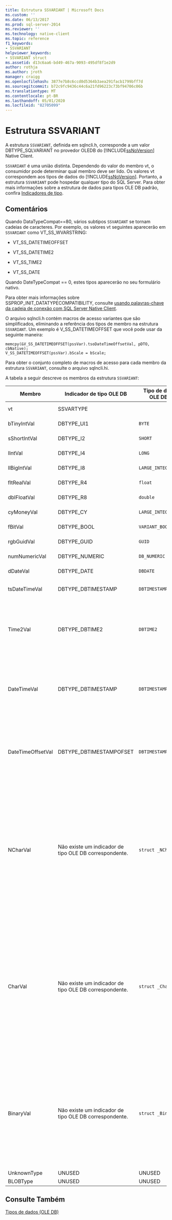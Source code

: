 ```yaml
---
title: Estrutura SSVARIANT | Microsoft Docs
ms.custom: ''
ms.date: 06/13/2017
ms.prod: sql-server-2014
ms.reviewer: ''
ms.technology: native-client
ms.topic: reference
f1_keywords:
- SSVARIANT
helpviewer_keywords:
- SSVARIANT struct
ms.assetid: d13c6aa6-bd49-467a-9093-495df8f1e2d9
author: rothja
ms.author: jroth
manager: craigg
ms.openlocfilehash: 3877e7b8c6ccd0d5364b3aea291facb1799bff7d
ms.sourcegitcommit: b72c9fc9436c44c6a21fd96223c73bf94706c06b
ms.translationtype: MT
ms.contentlocale: pt-BR
ms.lasthandoff: 05/01/2020
ms.locfileid: "82705099"
---
```

# <a name="ssvariant-structure"></a>Estrutura SSVARIANT
  A estrutura `SSVARIANT`, definida em sqlncli.h, corresponde a um valor DBTYPE_SQLVARIANT no provedor OLEDB do [!INCLUDE[ssNoVersion](../../includes/ssnoversion-md.md)] Native Client.  
  
 `SSVARIANT` é uma união distinta. Dependendo do valor do membro vt, o consumidor pode determinar qual membro deve ser lido. Os valores vt correspondem aos tipos de dados do [!INCLUDE[ssNoVersion](../../includes/ssnoversion-md.md)]. Portanto, a estrutura `SSVARIANT` pode hospedar qualquer tipo do SQL Server. Para obter mais informações sobre a estrutura de dados para tipos OLE DB padrão, confira [Indicadores de tipo](https://go.microsoft.com/fwlink/?LinkId=122171).  
  
## <a name="remarks"></a>Comentários  
 Quando DataTypeCompat==80, vários subtipos `SSVARIANT` se tornam cadeias de caracteres. Por exemplo, os valores vt seguintes aparecerão em `SSVARIANT` como VT_SS_WVARSTRING:  
  
-   VT_SS_DATETIMEOFFSET  
  
-   VT_SS_DATETIME2  
  
-   VT_SS_TIME2  
  
-   VT_SS_DATE  
  
 Quando DateTypeCompat == 0, estes tipos aparecerão no seu formulário nativo.  
  
 Para obter mais informações sobre SSPROP_INIT_DATATYPECOMPATIBILITY, consulte [usando palavras-chave da cadeia de conexão com SQL Server Native Client](../native-client/applications/using-connection-string-keywords-with-sql-server-native-client.md).  
  
 O arquivo sqlncli.h contém macros de acesso variantes que são simplificados, eliminando a referência dos tipos de membro na estrutura `SSVARIANT`. Um exemplo é V_SS_DATETIMEOFFSET que você pode usar da seguinte maneira:  
  
```  
memcpy(&V_SS_DATETIMEOFFSET(pssVar).tsoDateTimeOffsetVal, pDTO, cbNative);  
V_SS_DATETIMEOFFSET(pssVar).bScale = bScale;  
```  
  
 Para obter o conjunto completo de macros de acesso para cada membro da estrutura `SSVARIANT`, consulte o arquivo sqlncli.hi.  
  
 A tabela a seguir descreve os membros da estrutura `SSVARIANT`:  
  
|Membro|Indicador de tipo OLE DB|Tipo de dados OLE DB C|valor vt|Comentários|  
|------------|---------------------------|------------------------|--------------|--------------|  
|vt|SSVARTYPE|||Especifica o tipo de valor contido na estrutura `SSVARIANT`.|  
|bTinyIntVal|DBTYPE_UI1|`BYTE`|`VT_SS_UI1`|Dá suporte ao tipo de dados `tinyint`[!INCLUDE[ssNoVersion](../../includes/ssnoversion-md.md)].|  
|sShortIntVal|DBTYPE_I2|`SHORT`|`VT_SS_I2`|Dá suporte ao tipo de dados `smallint`[!INCLUDE[ssNoVersion](../../includes/ssnoversion-md.md)].|  
|lIntVal|DBTYPE_I4|`LONG`|`VT_SS_I4`|Dá suporte ao tipo de dados `int`[!INCLUDE[ssNoVersion](../../includes/ssnoversion-md.md)].|  
|llBigIntVal|DBTYPE_I8|`LARGE_INTEGER`|`VT_SS_I8`|Dá suporte ao tipo de dados `bigint`[!INCLUDE[ssNoVersion](../../includes/ssnoversion-md.md)].|  
|fltRealVal|DBTYPE_R4|`float`|`VT_SS_R4`|Dá suporte ao tipo de dados `real`[!INCLUDE[ssNoVersion](../../includes/ssnoversion-md.md)].|  
|dblFloatVal|DBTYPE_R8|`double`|`VT_SS_R8`|Dá suporte ao tipo de dados `float`[!INCLUDE[ssNoVersion](../../includes/ssnoversion-md.md)].|  
|cyMoneyVal|DBTYPE_CY|`LARGE_INTEGER`|**VT_SS_MONEY VT_SS_SMALLMONEY**|Dá suporte aos `money` tipos de dados e **smallmoney** [!INCLUDE[ssNoVersion](../../includes/ssnoversion-md.md)] .|  
|fBitVal|DBTYPE_BOOL|`VARIANT_BOOL`|`VT_SS_BIT`|Dá suporte ao tipo de dados `bit`[!INCLUDE[ssNoVersion](../../includes/ssnoversion-md.md)].|  
|rgbGuidVal|DBTYPE_GUID|`GUID`|`VT_SS_GUID`|Dá suporte ao tipo de dados `uniqueidentifier`[!INCLUDE[ssNoVersion](../../includes/ssnoversion-md.md)].|  
|numNumericVal|DBTYPE_NUMERIC|`DB_NUMERIC`|`VT_SS_NUMERIC`|Dá suporte ao tipo de dados `numeric`[!INCLUDE[ssNoVersion](../../includes/ssnoversion-md.md)].|  
|dDateVal|DBTYPE_DATE|`DBDATE`|`VT_SS_DATE`|Dá suporte ao tipo de dados `date`[!INCLUDE[ssNoVersion](../../includes/ssnoversion-md.md)].|  
|tsDateTimeVal|DBTYPE_DBTIMESTAMP|`DBTIMESTAMP`|`VT_SS_SMALLDATETIME VT_SS_DATETIME VT_SS_DATETIME2`|Dá suporte aos tipos de dados `smalldatetime`, `datetime` e `datetime2` do [!INCLUDE[ssNoVersion](../../includes/ssnoversion-md.md)].|  
|Time2Val|DBTYPE_DBTIME2|`DBTIME2`|`VT_SS_TIME2`|Dá suporte ao tipo de dados `time`[!INCLUDE[ssNoVersion](../../includes/ssnoversion-md.md)].<br /><br /> Inclui os seguintes membros:<br /><br /> *tTime2Val* ( `DBTIME2` )<br /><br /> *bScale* ( `BYTE` ) especifica a escala para o valor de *tTime2Val* .|  
|DateTimeVal|DBTYPE_DBTIMESTAMP|`DBTIMESTAMP`|`VT_SS_DATETIME2`|Dá suporte ao tipo de dados `datetime2`[!INCLUDE[ssNoVersion](../../includes/ssnoversion-md.md)].<br /><br /> Inclui os seguintes membros:<br /><br /> *tsDataTimeVal* (DBTIMESTAMP)<br /><br /> *bScale* ( `BYTE` ) especifica a escala para o valor de *tsDataTimeVal* .|  
|DateTimeOffsetVal|DBTYPE_DBTIMESTAMPOFSET|`DBTIMESTAMPOFFSET`|`VT_SS_DATETIMEOFFSET`|Dá suporte ao tipo de dados `datetimeoffset`[!INCLUDE[ssNoVersion](../../includes/ssnoversion-md.md)].<br /><br /> Inclui os seguintes membros:<br /><br /> *tsoDateTimeOffsetVal* ( `DBTIMESTAMPOFFSET` )<br /><br /> *bScale* ( `BYTE` ) especifica a escala para o valor de *tsoDateTimeOffsetVal* .|  
|NCharVal|Não existe um indicador de tipo OLE DB correspondente.|`struct _NCharVal`|`VT_SS_WVARSTRING,`<br /><br /> `VT_SS_WSTRING`|Dá suporte aos `nchar` tipos de dados e **nvarchar** [!INCLUDE[ssNoVersion](../../includes/ssnoversion-md.md)] .<br /><br /> Inclui os seguintes membros:<br /><br /> *sActualLength* ( `SHORT` ) especifica o comprimento real para a cadeia de caracteres para a qual *pwchNCharVal* aponta. Não inclui o zero final.<br /><br /> *sMaxLength* ( `SHORT` ) especifica o comprimento máximo da cadeia de caracteres para a qual o *pwchNCharVal* aponta.<br /><br /> ponteiro *pwchNCharVal* ( `WCHAR` \* ) para a cadeia de caracteres.<br /><br /> Membros não usados: *rgbReserved*, *dwReserved* e *pwchReserved*.|  
|CharVal|Não existe um indicador de tipo OLE DB correspondente.|`struct _CharVal`|`VT_SS_STRING,`<br /><br /> `VT_SS_VARSTRING`|Dá suporte aos `char` tipos de dados e **varchar** [!INCLUDE[ssNoVersion](../../includes/ssnoversion-md.md)] .<br /><br /> Inclui os seguintes membros:<br /><br /> *sActualLength* ( `SHORT` ) especifica o comprimento real para a cadeia de caracteres para a qual *pchCharVal* aponta. Não inclui o zero final.<br /><br /> *sMaxLength* ( `SHORT` ) especifica o comprimento máximo da cadeia de caracteres para a qual o *pchCharVal* aponta.<br /><br /> ponteiro *pchCharVal* ( `CHAR` \* ) para a cadeia de caracteres.<br /><br /> Membros não usados:<br /><br /> *rgbReserved*, *dwReserved* e *pwchReserved*.|  
|BinaryVal|Não existe um indicador de tipo OLE DB correspondente.|`struct _BinaryVal`|`VT_SS_VARBINARY,`<br /><br /> `VT_SS_BINARY`|Dá suporte aos `binary` tipos de dados e **varbinary** [!INCLUDE[ssNoVersion](../../includes/ssnoversion-md.md)] .<br /><br /> Inclui os seguintes membros:<br /><br /> *sActualLength* ( `SHORT` ) especifica o comprimento real para os dados aos quais *prgbBinaryVal* pontos.<br /><br /> *sMaxLength* ( `SHORT` ) especifica o comprimento máximo para os dados aos quais o *prgbBinaryVal* aponta.<br /><br /> ponteiro *prgbBinaryVal* ( `BYTE` \* ) para os dados binários.<br /><br /> Membro não usado: *dwReserved*.|  
|UnknownType|UNUSED|UNUSED|UNUSED|UNUSED|  
|BLOBType|UNUSED|UNUSED|UNUSED|UNUSED|  
  
## <a name="see-also"></a>Consulte Também  
 [Tipos de dados &#40;OLE DB&#41;](data-types-ole-db.md)  
  
  
